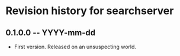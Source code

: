 # Revision history for searchserver

## 0.1.0.0 -- YYYY-mm-dd

* First version. Released on an unsuspecting world.
